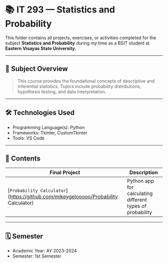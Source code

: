 # 📚 IT 293 — Statistics and Probability

This folder contains all projects, exercises, or activities completed for the subject **Statistics and Probability** during my time as a BSIT student at **Eastern Visayas State University**.

---

## 🧠 Subject Overview

> This course provides the foundational concepts of descriptive and inferential statistics. Topics include probability distributions, hypothesis testing, and data interpretation.

---

## 🛠️ Technologies Used

- Programming Language(s): Python
- Frameworks: Tkinter, CustomTkinter
- Tools: VS Code

---

## 📂 Contents

| **Final Project**           | **Description**                                           |
|-----------------------------|-----------------------------------------------------------|
| [`Probability Calculator`](https://github.com/mikeygelooooo/Probability Calculator)    | Python app for calculating different types of probability |

---

## 🗓️ Semester

- Academic Year: AY 2023-2024  
- Semester: 1st Semester
